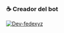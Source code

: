 

### ☕ Creador del bot 
[![Dev-fedexyz](https://github.com/Dev-fedexyz17.png?size=100)](https://github.com/Dev-fedexyz17) 
